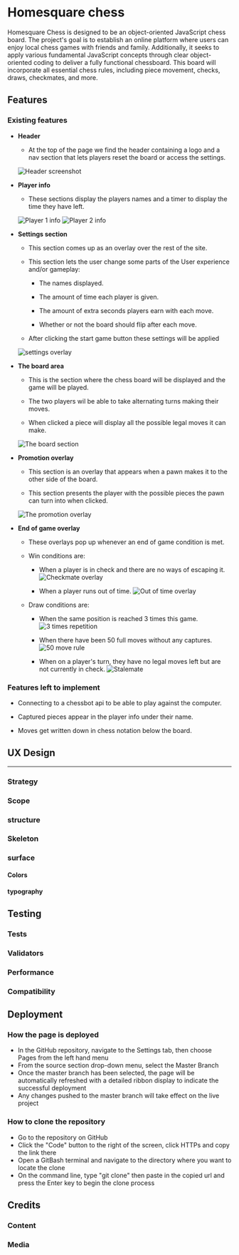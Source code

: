 # Homesquare chess

Homesquare Chess is designed to be an object-oriented JavaScript chess board. The project's goal is to establish an online platform where users can enjoy local chess games with friends and family. Additionally, it seeks to apply various fundamental JavaScript concepts through clear object-oriented coding to deliver a fully functional chessboard. This board will incorporate all essential chess rules, including piece movement, checks, draws, checkmates, and more.

## Features

### Existing features

- __Header__

    - At the top of the page we find the header containing a logo and a nav section that lets players reset the board or access the settings.

    ![Header screenshot](assets/images/readme-images/header.png)

- __Player info__

    - These sections display the players names and a timer to display the time they have left.

    ![Player 1 info](assets/images/readme-images/player1.png)
    ![Player 2 info](assets/images/readme-images/player2.png)

- __Settings section__

    - This section comes up as an overlay over the rest of the site.

    - This section lets the user change some parts of the User experience and/or gameplay: 

        - The names displayed.

        - The amount of time each player is given.

        - The amount of extra seconds players earn with each move.

        - Whether or not the board should flip after each move.
    
    - After clicking the start game button these settings will be applied

    ![settings overlay](assets/images/readme-images/setting.png)

- __The board area__

    - This is the section where the chess board will be displayed and the game will be played.

    - The two players wil be able to take alternating turns making their moves.

    - When clicked a piece will display all the possible legal moves it can make.

    ![The board section](assets/images/readme-images/board.png)

- __Promotion overlay__

    - This section is an overlay that appears when a pawn makes it to the other side of the board.

    - This section presents the player with the possible pieces the pawn can turn into when clicked.

    ![The promotion overlay](assets/images/readme-images/promotion.png)

- __End of game overlay__

    - These overlays pop up whenever an end of game condition is met.

    - Win conditions are: 

        - When a player is in check and there are no ways of escaping it.
        ![Checkmate overlay](assets/images/readme-images/checkmate.png)

        - When a player runs out of time.
        ![Out of time overlay](assets/images/readme-images/out-of-time.png)

    - Draw conditions are:

        - When the same position is reached 3 times this game.
        ![3 times repetition](assets/images/readme-images/3-time-repetition.png)

        - When there have been 50 full moves without any captures.
        ![50 move rule](assets/images/readme-images/50-move-rule.png)

        - When on a player's turn, they have no legal moves left but are not currently in check.
        ![Stalemate](assets/images/readme-images/stalemate.png)
    

### Features left to implement

- Connecting to a chessbot api to be able to play against the computer.

- Captured pieces appear in the player info under their name.

- Moves get written down in chess notation below the board. 

## UX Design

___

### Strategy



### Scope



### structure



### Skeleton



### surface

#### Colors



#### typography



## Testing

### Tests



### Validators



### Performance



### Compatibility



## Deployment

### How the page is deployed

- In the GitHub repository, navigate to the Settings tab, then choose Pages from the left hand menu 
- From the source section drop-down menu, select the Master Branch
- Once the master branch has been selected, the page will be automatically refreshed with a detailed ribbon display to indicate the successful deployment
- Any changes pushed to the master branch will take effect on the live project

### How to clone the repository

- Go to the repository on GitHub 
- Click the "Code" button to the right of the screen, click HTTPs and copy the link there
- Open a GitBash terminal and navigate to the directory where you want to locate the clone
- On the command line, type "git clone" then paste in the copied url and press the Enter key to begin the clone process

## Credits

### Content



### Media

